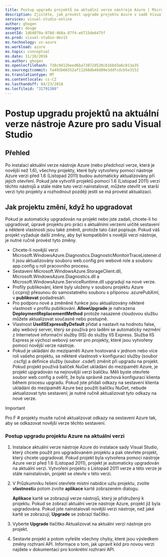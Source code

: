 ```yaml
---
title: Postup upgradu projektů na aktuální verze nástroje Azure | Microsoft Docs
description: Zjistěte, jak provést upgrade projektu Azure v sadě Visual Studio na aktuální verzi nástroje Azure
services: visual-studio-online
author: ghogen
manager: douge
assetId: 1d64070a-078d-468a-87f4-e6715de6475f
ms.prod: visual-studio-dev15
ms.technology: vs-azure
ms.workload: azure
ms.topic: conceptual
ms.date: 11/18/2016
ms.author: ghogen
ms.openlocfilehash: 738c9d12beed6ba73872d520cb16bd3a6c813a35
ms.sourcegitcommit: fa493b66552af11260db48d89e3ddfcdcb5e3152
ms.translationtype: MT
ms.contentlocale: cs-CZ
ms.lasthandoff: 04/23/2018
ms.locfileid: "31791388"
---
```

# <a name="how-to-upgrade-projects-to-the-current-version-of-the-azure-tools-for-visual-studio"></a>Postup upgradu projektů na aktuální verze nástroje Azure pro sadu Visual Studio
## <a name="overview"></a>Přehled
Po instalaci aktuální verze nástroje Azure (nebo předchozí verze, která je novější než 1.6), všechny projekty, které byly vytvořeny pomocí nástroje Azure verzi před 1.6 (Listopad 2011) budou automaticky aktualizovány při jejich otevření. Pokud jste vytvořili projektů pomocí 1.6 (Listopad 2011) verzi těchto nástrojů a stále máte tuto verzi nainstalovat, můžete otevřít ve starší verzi tyto projekty a rozhodnout později jestli se má provést aktualizaci.

## <a name="how-your-project-changes-when-you-upgrade-it"></a>Jak projektu změní, když ho upgradovat
Pokud je automaticky upgradován na projekt nebo jste zadali, chcete-li ho upgradovat, úpravě projektu pro práci s aktuálními verzemi určité sestavení a některé vlastnosti jsou také změnit, protože tato část popisuje. Pokud váš projekt vyžaduje další změny, aby byl kompatibilní s novější verzí nástroje, je nutné ručně provést tyto změny.

* Chcete-li novější verzi Microsoft.WindowsAzure.Diagnostics.DiagnosticMonitoirTraceListener.dll jsou aktualizovány souboru web.config pro webové role a souboru app.config u rolí pracovního procesu.
* Sestavení Microsoft.WindowsAzure.StorageClient.dll, Microsoft.WindowsAzure.Diagnostics.dll a Microsoft.WindowsAzure.ServiceRuntime.dll upgradují na nové verze.
* Profily publikování, které byly uloženy v souboru projektu Azure (.ccproj) přesunou do samostatného souboru s příponou .azurePubXml, v **publikovat** podadresáři.
* Pro podporu nové a změněné funkce jsou aktualizovány některé vlastnosti v profilu publikování. **AllowUpgrade** je nahrazena **DeploymentReplacementMethod** protože nasazené cloudovou službu můžete aktualizovat současně nebo postupně.
* Vlastnost **UseIISExpressByDefault** přidat a nastavit na hodnotu false, aby webový server, který se používá pro ladění se automaticky nezmění z Internetové informační služby (IIS) do služby IIS Express. Služba IIS Express je výchozí webový server pro projekty, které jsou vytvořeny pomocí novější verze nástroje.
* Pokud je ukládání do mezipaměti Azure hostovaná v jednom nebo více rolí vašeho projektu, se některé vlastnosti v konfiguraci služby (soubor .cscfg) a definice služby (soubor .csdef) změnit při upgradu na projekt. Pokud projekt používá balíček NuGet ukládání do mezipaměti Azure, je projekt upgradován na nejnovější verzi balíčku. Měli byste otevřete soubor web.config a ověřit, že byla správně zachová konfiguraci klienta během procesu upgradu. Pokud jste přidali odkazy na sestavení klienta ukládání do mezipaměti Azure bez použití balíčku NuGet, nebude aktualizovat tyto sestavení; je nutné ručně aktualizovat tyto odkazy na nové verze.

> [!IMPORTANT]
> Pro F # projekty musíte ručně aktualizovat odkazy na sestavení Azure tak, aby se odkazovat novější verze těchto sestavení.
> 
> 

### <a name="how-to-upgrade-an-azure-project-to-the-current-release"></a>Postup upgradu projektu Azure na aktuální verzi
1. Instalace aktuální verze nástroje Azure do instalace sady Visual Studio, který chcete použít pro upgradovaném projektu a pak otevřete projekt, který chcete upgradovat. Pokud projekt byla vytvořena pomocí nástroje Azure verzi před 1.6 (Listopad 2011), projekt je automaticky upgradován na aktuální verzi. Vytvoření projektu s Listopad 2011 verze a této verze je stále nainstalován, projekt se otevře v této verzi.
2. V Průzkumníku řešení otevřete místní nabídce uzlu projektu, zvolte **vlastnosti**a potom zvolte **aplikace** kartě zobrazeném dialogu.
   
    **Aplikace** kartě se zobrazují verze nástrojů, který je přidružený k projektu. Pokud se zobrazí aktuální verze nástroje Azure, projekt již byla upgradována. Pokud jste nainstalovali novější verzi nástroje, než jaké kartě se zobrazují, **Upgrade** se zobrazí tlačítko.
3. Vyberte **Upgrade** tlačítko Aktualizovat na aktuální verzi nástroje pro projekt.
4. Sestavte projekt a potom vyřešte všechny chyby, které jsou výsledkem změny rozhraní API. Informace o tom, jak upravit kód pro novou verzi najdete v dokumentaci pro konkrétní rozhraní API.

